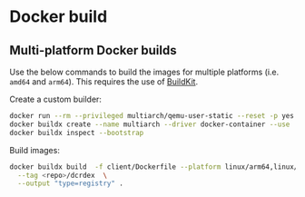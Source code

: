 # Docker build

## Multi-platform Docker builds

Use the below commands to build the images for multiple platforms (i.e. `amd64` and `arm64`).  This requires the use of [BuildKit](https://docs.docker.com/build/buildkit/).

Create a custom builder: 

```sh
docker run --rm --privileged multiarch/qemu-user-static --reset -p yes
docker buildx create --name multiarch --driver docker-container --use
docker buildx inspect --bootstrap
```

Build images:

```sh
docker buildx build  -f client/Dockerfile --platform linux/arm64,linux/amd64 \
  --tag <repo>/dcrdex  \
  --output "type=registry" .
```

